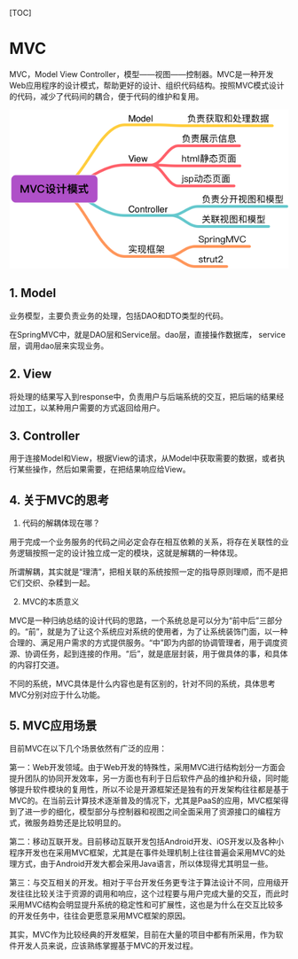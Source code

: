[TOC]

# MVC

MVC，Model View Controller，模型——视图——控制器。MVC是一种开发Web应用程序的设计模式，帮助更好的设计、组织代码结构。按照MVC模式设计的代码，减少了代码间的耦合，便于代码的维护和复用。

![1](./images/MVC.png)

## 1. Model

业务模型，主要负责业务的处理，包括DAO和DTO类型的代码。

在SpringMVC中，就是DAO层和Service层。dao层，直接操作数据库，
service层，调用dao层来实现业务。

## 2. View

将处理的结果写入到response中，负责用户与后端系统的交互，把后端的结果经过加工，以某种用户需要的方式返回给用户。

## 3. Controller

用于连接Model和View，根据View的请求，从Model中获取需要的数据，或者执行某些操作，然后如果需要，在把结果响应给View。

## 4. 关于MVC的思考

1. 代码的解耦体现在哪？

用于完成一个业务服务的代码之间必定会存在相互依赖的关系，将存在关联性的业务逻辑按照一定的设计独立成一定的模块，这就是解耦的一种体现。

所谓解耦，其实就是“理清”，把相关联的系统按照一定的指导原则理顺，而不是把它们交织、杂糅到一起。

2. MVC的本质意义

MVC是一种归纳总结的设计代码的思路，一个系统总是可以分为“前中后”三部分的。“前”，就是为了让这个系统应对系统的使用者，为了让系统装饰门面，以一种合理的、满足用户需求的方式提供服务。“中”即为内部的协调管理者，用于调度资源、协调任务，起到连接的作用。“后”，就是底层封装，用于做具体的事，和具体的内容打交道。

不同的系统，MVC具体是什么内容也是有区别的，针对不同的系统，具体思考MVC分别对应于什么功能。

## 5. MVC应用场景

目前MVC在以下几个场景依然有广泛的应用：

第一：Web开发领域。由于Web开发的特殊性，采用MVC进行结构划分一方面会提升团队的协同开发效率，另一方面也有利于日后软件产品的维护和升级，同时能够提升软件模块的复用性，所以不论是开源框架还是独有的开发架构往往都是基于MVC的。在当前云计算技术逐渐普及的情况下，尤其是PaaS的应用，MVC框架得到了进一步的细化，模型部分与控制器和视图之间全面采用了资源接口的编程方式，微服务趋势还是比较明显的。

第二：移动互联开发。目前移动互联开发包括Android开发、iOS开发以及各种小程序开发也在采用MVC框架，尤其是在事件处理机制上往往普遍会采用MVC的处理方式，由于Android开发大都会采用Java语言，所以体现得尤其明显一些。

第三：与交互相关的开发。相对于平台开发任务更专注于算法设计不同，应用级开发往往比较关注于资源的调用和响应，这个过程要与用户完成大量的交互，而此时采用MVC结构会明显提升系统的稳定性和可扩展性，这也是为什么在交互比较多的开发任务中，往往会更愿意采用MVC框架的原因。

其实，MVC作为比较经典的开发框架，目前在大量的项目中都有所采用，作为软件开发人员来说，应该熟练掌握基于MVC的开发过程。
